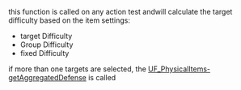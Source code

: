 this function is called on any action test andwill calculate the target difficulty based on the item settings:
* target Difficulty
* Group Difficulty
* fixed Difficulty

if more than one targets are selected, the [UF_PhysicalItems-getAggregatedDefense](../User%20Functions/UF_PhysicalItems-getAggregatedDefense.md) is called 